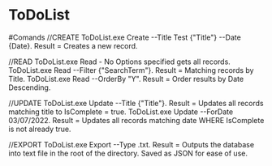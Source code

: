 # ToDoList

#Comands
//CREATE
ToDoList.exe Create --Title Test {"Title"}  --Date {Date}. Result = Creates a new record.

//READ
ToDoList.exe Read - No Options specified gets all records.
ToDoList.exe Read --Filter {"SearchTerm"}. Result = Matching records by Title.
ToDoList.exe Read --OrderBy "Y". Result = Order results by Date Descending.


//UPDATE
ToDoList.exe Update --Title {"Title"}. Result = Updates all records matching title to IsComplete = true.
ToDoList.exe Update --ForDate 03/07/2022. Result = Updates all records matching date WHERE IsComplete is not already true.

//EXPORT
ToDoList.exe Export --Type .txt. Result = Outputs the database into text file in the root of the directory. Saved as JSON for ease of use.
